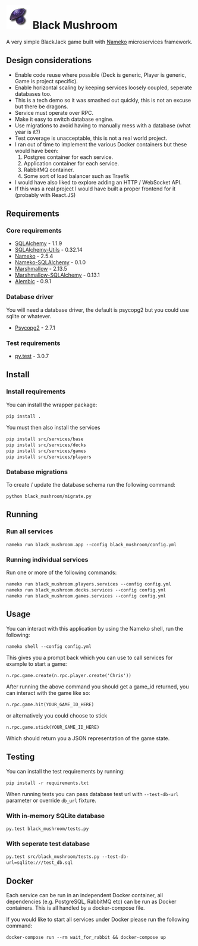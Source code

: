# ![Logo](logo.png) Black Mushroom

A very simple BlackJack game built with [Nameko] microservices framework.

## Design considerations

* Enable code reuse where possible (Deck is generic, Player is generic, Game is project specific).
* Enable horizontal scaling by keeping services loosely coupled, seperate databases too.
* This is a tech demo so it was smashed out quickly, this is not an excuse but there be dragons.
* Service must operate over RPC.
* Make it easy to switch database engine.
* Use migrations to avoid having to manually mess with a database (what year is it?)
* Test coverage is unacceptable, this is not a real world project.
* I ran out of time to implement the various Docker containers but these would have been:
	1. Postgres container for each service.
	2. Application container for each service.
	3. RabbitMQ container.
	4. Some sort of load balancer such as Traefik
* I would have also liked to explore adding an HTTP / WebSocket API.
* If this was a real project I would have built a proper frontend for it (probably with React.JS)

## Requirements

### Core requirements

* [SQLAlchemy] - 1.1.9
* [SQLAlchemy-Utils] - 0.32.14
* [Nameko] - 2.5.4
* [Nameko-SQLAlchemy] - 0.1.0
* [Marshmallow] - 2.13.5
* [Marshmallow-SQLAlchemy] - 0.13.1
* [Alembic] - 0.9.1

[SQLAlchemy]: <https://www.sqlalchemy.org/>
[SQLAlchemy-Utils]: <https://sqlalchemy-utils.readthedocs.io/en/latest/>
[Nameko]: <https://github.com/nameko/nameko>
[Nameko-SQLAlchemy]: <https://github.com/onefinestay/nameko-sqlalchemy>
[Marshmallow]: <https://marshmallow.readthedocs.io/en/latest/>
[Marshmallow-SQLAlchemy]: <https://marshmallow-sqlalchemy.readthedocs.io/en/latest/>
[Alembic]: <http://alembic.zzzcomputing.com>


### Database driver

You will need a database driver, the default is psycopg2 but you could use sqlite or whatever.

* [Psycopg2] - 2.7.1

[Psycopg2]: <http://initd.org/psycopg/>

### Test requirements

* [py.test] - 3.0.7

[py.test]: <https://docs.pytest.org/en/latest/>


## Install

### Install requirements

You can install the wrapper package:

```
pip install .
```

You must then also install the services

```
pip install src/services/base
pip install src/services/decks
pip install src/services/games
pip install src/services/players
```

### Database migrations

To create / update the database schema run the following command:

```
python black_mushroom/migrate.py
```

## Running

### Run all services

```
nameko run black_mushroom.app --config black_mushroom/config.yml
```

### Running individual services

Run one or more of the following commands:

```
nameko run black_mushroom.players.services --config config.yml
nameko run black_mushroom.decks.services --config config.yml
nameko run black_mushroom.games.services --config config.yml
```

## Usage

You can interact with this application by using the Nameko shell, run the following:

```
nameko shell --config config.yml
```

This gives you a prompt back which you can use to call services for example to start a game:

```
n.rpc.game.create(n.rpc.player.create('Chris'))
```

After running the above command you should get a game_id returned, you can interact with the game like so:

```
n.rpc.game.hit(YOUR_GAME_ID_HERE)
```

or alternatively you could choose to stick

```
n.rpc.game.stick(YOUR_GAME_ID_HERE)
```

Which should return you a JSON representation of the game state.

## Testing

You can install the test requirements by running:

```
pip install -r requirements.txt
```

When running tests you can pass database test url with ``--test-db-url`` parameter or override ``db_url`` fixture.

### With in-memory SQLite database

```
py.test black_mushroom/tests.py
```

### With seperate test database

```
py.test src/black_mushroom/tests.py --test-db-url=sqlite:///test_db.sql
```

## Docker

Each service can be run in an independent Docker container, all dependencies (e.g. PostgreSQL, RabbitMQ etc) can be run as Docker containers. This is all handled by a docker-compose file.

If you would like to start all services under Docker please run the following command:

```
docker-compose run --rm wait_for_rabbit && docker-compose up
```
